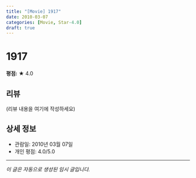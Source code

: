 ```yaml
---
title: "[Movie] 1917"
date: 2010-03-07
categories: [Movie, Star-4.0]
draft: true
---
```


# 1917

**평점:** ★ 4.0

## 리뷰

(리뷰 내용을 여기에 작성하세요)

## 상세 정보

- 관람일: 2010년 03월 07일
- 개인 평점: 4.0/5.0

---

*이 글은 자동으로 생성된 임시 글입니다.*

